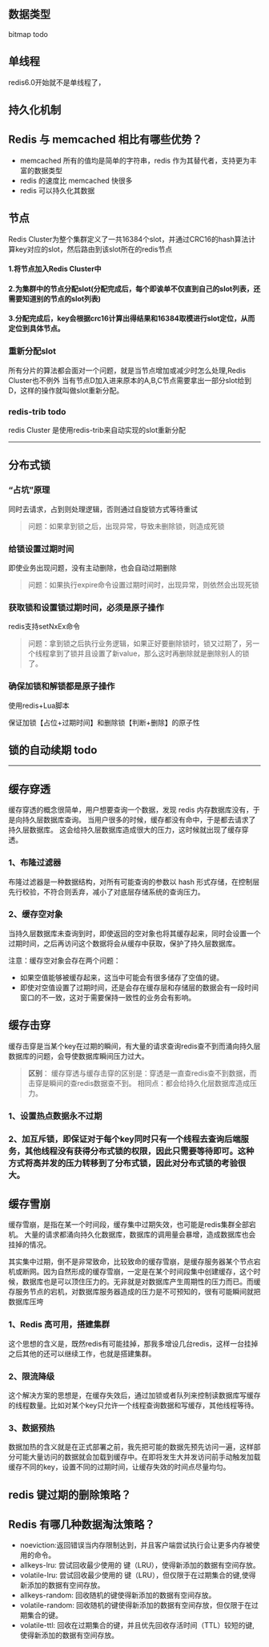 
## 数据类型

bitmap  todo

## 单线程

redis6.0开始就不是单线程了，


## 持久化机制

## Redis 与 memcached 相比有哪些优势？

- memcached 所有的值均是简单的字符串，redis 作为其替代者，支持更为丰富的数据类型
- redis 的速度比 memcached 快很多 
- redis 可以持久化其数据 


## 节点

Redis Cluster为整个集群定义了一共16384个slot，并通过CRC16的hash算法计算key对应的slot，然后路由到该slot所在的redis节点

#### 1.将节点加入Redis Cluster中
#### 2.为集群中的节点分配slot(分配完成后，每个即诶单不仅直到自己的slot列表，还需要知道别的节点的slot列表)
#### 3.分配完成后，key会根据crc16计算出得结果和16384取模进行slot定位，从而定位到具体节点。

### 重新分配slot
所有分片的算法都会面对一个问题，就是当节点增加或减少时怎么处理,Redis Cluster也不例外
当有节点D加入进来原本的A,B,C节点需要拿出一部分slot给到D，这样的操作就叫做slot重新分配。

### redis-trib todo
redis Cluster 是使用redis-trib来自动实现的slot重新分配

---
## 分布式锁

### “占坑”原理

同时去请求，占到则处理逻辑，否则通过自旋锁方式等待重试

> 问题：如果拿到锁之后，出现异常，导致未删除锁，则造成死锁

### 给锁设置过期时间

即使业务出现问题，没有主动删除，也会自动过期删除

> 问题：如果执行expire命令设置过期时间时，出现异常，则依然会出现死锁

### 获取锁和设置锁过期时间，必须是原子操作

redis支持setNxEx命令

> 问题：拿到锁之后执行业务逻辑，如果正好要删除锁时，锁又过期了，另一个线程拿到了锁并且设置了新value，那么这时再删除就是删除别人的锁了。

### 确保加锁和解锁都是原子操作

使用redis+Lua脚本

保证加锁【占位+过期时间】和删除锁【判断+删除】的原子性




## 锁的自动续期 todo
---





## 缓存穿透
缓存穿透的概念很简单，用户想要查询一个数据，发现 redis 内存数据库没有，于是向持久层数据库查询。
当用户很多的时候，缓存都没有命中，于是都去请求了持久层数据库。
这会给持久层数据库造成很大的压力，这时候就出现了缓存穿透。
### 1、布隆过滤器
布隆过滤器是一种数据结构，对所有可能查询的参数以 hash 形式存储，在控制层先行校验，不符合则丢弃，减小了对底层存储系统的查询压力。

### 2、缓存空对象
当持久层数据库未查询到时，即使返回的空对象也将其缓存起来，同时会设置一个过期时间，之后再访问这个数据将会从缓存中获取，保护了持久层数据库。

注意：缓存空对象会存在两个问题：
- 如果空值能够被缓存起来，这当中可能会有很多储存了空值的键。
- 即使对空值设置了过期时间，还是会存在缓存层和存储层的数据会有一段时间窗口的不一致，这对于需要保持一致性的业务会有影响。


## 缓存击穿
缓存击穿是当某个key在过期的瞬间，有大量的请求查询redis查不到而涌向持久层数据库的问题，会导使数据库瞬间压力过大。


> **区别**：
> 缓存穿透与缓存击穿的区别是：穿透是一直查redis查不到数据，而击穿是瞬间的查redis数据查不到。
> 相同点：都会给持久化层数据库造成压力。

### 1、设置热点数据永不过期

### 2、加互斥锁，即保证对于每个key同时只有一个线程去查询后端服务，其他线程没有获得分布式锁的权限，因此只需要等待即可。这种方式将高并发的压力转移到了分布式锁，因此对分布式锁的考验很大。

## 缓存雪崩
缓存雪崩，是指在某一个时间段，缓存集中过期失效，也可能是redis集群全部宕机。
大量的请求都涌向持久化数据库，数据库的调用量会暴增，造成数据库也会挂掉的情况。

其实集中过期，倒不是非常致命，比较致命的缓存雪崩，是缓存服务器某个节点宕机或断网。因为自然形成的缓存雪崩，一定是在某个时间段集中创建缓存，这个时候，数据库也是可以顶住压力的。无非就是对数据库产生周期性的压力而已。而缓存服务节点的宕机，对数据库服务器造成的压力是不可预知的，很有可能瞬间就把数据库压垮


### 1、Redis 高可用，搭建集群
这个思想的含义是，既然redis有可能挂掉，那我多增设几台redis，这样一台挂掉之后其他的还可以继续工作，也就是搭建集群。
### 2、限流降级
这个解决方案的思想是，在缓存失效后，通过加锁或者队列来控制读数据库写缓存的线程数量。比如对某个key只允许一个线程查询数据和写缓存，其他线程等待。
### 3、数据预热
数据加热的含义就是在正式部署之前，我先把可能的数据先预先访问一遍，这样部分可能大量访问的数据就会加载到缓存中。在即将发生大并发访问前手动触发加载缓存不同的key，设置不同的过期时间，让缓存失效的时间点尽量均匀。



## redis 键过期的删除策略？




## Redis 有哪几种数据淘汰策略？

- noeviction:返回错误当内存限制达到，并且客户端尝试执行会让更多内存被使用的命令。
- allkeys-lru: 尝试回收最少使用的 键（LRU），使得新添加的数据有空间存放。
- volatile-lru: 尝试回收最少使用的 键（LRU），但仅限于在过期集合的键,使得新添加的数据有空间存放。
- allkeys-random: 回收随机的键使得新添加的数据有空间存放。
- volatile-random: 回收随机的键使得新添加的数据有空间存放，但仅限于在过期集合的键。
- volatile-ttl: 回收在过期集合的键，并且优先回收存活时间（TTL）较短的键,使得新添加的数据有空间存放。
















